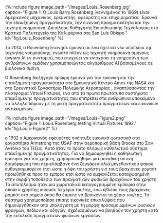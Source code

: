 {% include figure image_path="/images/Louis_Rosenberg.jpg" caption="Figure 1: Ο Louis Barry Rosenberg (γεννημένος το 1969) είναι Αμερικανός μηχανικός, ερευνητής, εφευρέτης και επιχειρηματίας. Ερευνά την επαυξημένη  πραγματικότητα, την εικονική πραγματικότητα και την τεχνητή νοημοσύνη. Διετέλεσε Καθηγητής Εκπαιδευτικής Τεχνολογίας στο Κρατικό  Πολυτεχνείο της Καλιφόρνια στο San Luis Obispo." id="fig:Louis_Rosenberg" %}


Το 2014, ο Rosenberg ξεκίνησε έρευνα σε ένα σχετικά νέο υποπεδίο της τεχνητής νοημοσύνης, γνωστό πλέον ως τεχνητή νοημοσύνη σμήνους (swarm AI εν συντομία), που στοχεύει να ενισχύσει τη νοημοσύνη των ανθρώπινων ομάδων χρησιμοποιώντας αλγόριθμους AI βασισμένους σε  βιολογικά σμήνη.


Ο Rosenberg διεξήγαγε πρώιμη έρευνα για την εικονική και την επαυξημένη πραγματικότητα στο Ερευνητικό Κέντρο Ames της NASA και στο  Ερευνητικό Εργαστήριο Πολεμικής Αεροπορίας , αναπτύσσοντας την πλατφόρμα Virtual Fixtures, ένα από τα πρώτα πρωτότυπα συστήματα επαυξημένης  πραγματικότητας που επιτρέπει στα ανθρώπινα υποκείμενα να αλληλεπιδρούν με τη μικτή πραγματικότητα πραγματικών και εικονικών αντικειμένων.


{% include figure image_path="/images/Louis-Figure2.png" caption="Figure 1: Louis Rosenberg testing Virtual Fixtures 1992." id="fig:Louis-Figure2" %}

ο 1992 ο Αμερικανός εφευρέτης ανέπτυξε εικονικά φωτιστικά στα εργαστήρια Armstrong της USAF στην αεροπορική βάση Brooks στο Σαν Αντόνιο του Τέξας. Αυτό ήταν το πρώτο πλήρως καθηλωτικό  σύστημα επαυξημένης πραγματικότητας. Για να δημιουργηθεί η καθηλωτική εμπειρία για τον χρήστη, χρησιμοποιήθηκε μια μοναδική οπτική διαμόρφωση που περιελάμβανε ένα ζευγάρι κιάλια μεγεθυντικού φακού ευθυγραμμισμένο έτσι ώστε η όψη του χρήστη για τους βραχίονες ρομπότ προωθήθηκε προς τα εμπρός έτσι ώστε να εμφανίζεται καταχωρημένη στην ακριβή τοποθεσία των πραγματικών φυσικών βραχιόνων του χρήστη. Το αποτέλεσμα ήταν μια χωροταξικά καταγεγραμμένη εμπειρία στην οποία ο χρήστης κινούσε τα χέρια του/της, ενώ έβλεπε τους βραχίονες ρομπότ στο σημείο όπου θα έπρεπε να βρίσκονται τα χέρια του/της. Το σύστημα χρησιμοποίησε επίσης εικονικές επικαλύψεις που δημιουργήθηκαν από υπολογιστή με τη μορφή προσομοιωμένων φυσικών φραγμών, πεδίων  και οδηγών, σχεδιασμένων να βοηθούν τον χρήστη κατά την εκτέλεση πραγματικών φυσικών εργασιών.
